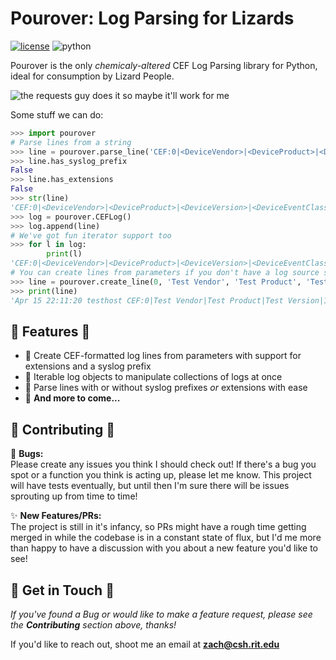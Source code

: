 # Pourover: Log Parsing for Lizards
[![license](https://img.shields.io/badge/license-Apache%202.0-blue.svg)](LICENSE)
![python](https://img.shields.io/badge/python-3.6-blue.svg)

Pourover is the only _chemicaly-altered_ CEF Log Parsing library for Python, ideal for consumption by Lizard People.

![the requests guy does it so maybe it'll work for me](https://user-images.githubusercontent.com/4873335/38774515-0f0b5514-4039-11e8-8437-facadd57a85c.jpg)

Some stuff we can do:
```python
>>> import pourover
# Parse lines from a string
>>> line = pourover.parse_line('CEF:0|<DeviceVendor>|<DeviceProduct>|<DeviceVersion>|<DeviceEventClassID>|<Name>|<Severity>|')
>>> line.has_syslog_prefix
False
>>> line.has_extensions
False
>>> str(line)
'CEF:0|<DeviceVendor>|<DeviceProduct>|<DeviceVersion>|<DeviceEventClassID>|<Name>|<Severity>|'
>>> log = pourover.CEFLog()
>>> log.append(line)
# We've got fun iterator support too
>>> for l in log:
        print(l)
'CEF:0|<DeviceVendor>|<DeviceProduct>|<DeviceVersion>|<DeviceEventClassID>|<Name>|<Severity>|'
# You can create lines from parameters if you don't have a log source somewhere also
>>> line = pourover.create_line(0, 'Test Vendor', 'Test Product', 'Test Version', 100, 'Test Name', 100, set_syslog_prefix=True, hostname='testhost', src='1.1.1.1', dst='1.1.1.2')
>>> print(line)
'Apr 15 22:11:20 testhost CEF:0|Test Vendor|Test Product|Test Version|100|Test Name|100|src=1.1.1.1 dst=1.1.1.2'
```

## :crocodile: Features :crocodile:

* :dragon_face: Create CEF-formatted log lines from parameters with support for extensions and a syslog prefix
* :dragon_face: Iterable log objects to manipulate collections of logs at once
* :dragon_face: Parse lines with or without syslog prefixes _or_ extensions with ease
* :dragon_face: **And more to come...**

## :dragon: Contributing :dragon:

:bug: **Bugs:**  
Please create any issues you think I should check out! If there's a bug you spot or a function you think is acting up, 
please let me know. This project will have tests eventually, but until then I'm sure there will be issues sprouting up 
from time to time! 

:sparkles: **New Features/PRs:**  
The project is still in it's infancy, so PRs might have a rough 
time getting merged in while the codebase is in a constant state of flux, but I'd me more than happy to have a 
discussion with you about a new feature you'd like to see!

## :snake: Get in Touch :snake:

_If you've found a Bug or would like to make a feature request, please see the **Contributing** section above, thanks!_

If you'd like to reach out, shoot me an email at **[zach@csh.rit.edu](mailto:zach@csh.rit.edu)**
